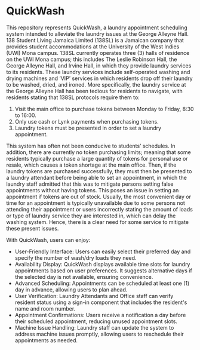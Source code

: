 # QuickWash
This repository represents QuickWash, a laundry appointment scheduling system intended to alleviate the laundry issues at the George Alleyne Hall. 138 Student Living Jamaica Limited (138SL) is a Jamaican company that provides student accommodations at the University of the West Indies (UWI) Mona campus. 138SL currently operates three (3) halls of residence on the UWI Mona campus; this includes The Leslie Robinson Hall, the George Alleyne Hall, and Irvine Hall, in which they provide laundry services to its residents. These laundry services include self-operated washing and drying machines and ‘VIP’ services in which residents drop off their laundry to be washed, dried, and ironed. 
More specifically, the laundry service at the George Alleyne Hall has been tedious for residents to navigate, with residents stating that 138SL protocols require them to:

1. Visit the main office to purchase tokens between Monday to Friday, 8:30 to 16:00.
2. Only use cash or Lynk payments when purchasing tokens.
3. Laundry tokens must be presented in order to set a laundry appointment.

This system has often not been conducive to students’ schedules. In addition, there are currently no token purchasing limits; meaning that some residents typically purchase a large quantity of tokens for personal use or resale, which causes a token shortage at the main office. Then, if the laundry tokens are purchased successfully, they must then be presented to a laundry attendant before being able to set an appointment, in which the laundry staff admitted that this was to mitigate persons setting false appointments without having tokens. This poses an issue in setting an appointment if tokens are out of stock. Usually, the most convenient day or time for an appointment is typically unavailable due to some persons not attending their appointment or users incorrectly stating the amount of loads or type of laundry service they are interested in, which can delay the washing system. Hence, there is a clear need for some service to mitigate these present issues. 

With QuickWash, users can enjoy:

- User-Friendly Interface: Users can easily select their preferred day and specify the number of wash/dry loads they need.
- Availability Display: QuickWash displays available time slots for laundry appointments based on user preferences. It suggests alternative days if the selected day is not available, ensuring convenience.
- Advanced Scheduling: Appointments can be scheduled at least one (1) day in advance, allowing users to plan ahead.
- User Verification: Laundry Attendants and Office staff can verify resident status using a sign-in component that includes the resident's name and room number.
- Appointment Confirmations: Users receive a notification a day before their scheduled appointment, reducing unused appointment slots.
- Machine Issue Handling: Laundry staff can update the system to address machine issues promptly, allowing users to reschedule their appointments as needed.
